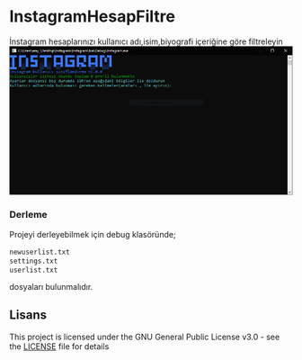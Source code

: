 # InstagramHesapFiltre

İnstagram hesaplarınızı kullanıcı adı,isim,biyografi içeriğine göre filtreleyin
![alt text](https://raw.githubusercontent.com/XnCN/InstagramHesapFiltre/master/ProgramImage.PNG)


### Derleme
Projeyi derleyebilmek için debug klasöründe;
```
newuserlist.txt
settings.txt
userlist.txt
```
dosyaları bulunmalıdır.

## Lisans

This project is licensed under the GNU General Public License v3.0 - see the [LICENSE](LICENSE) file for details

